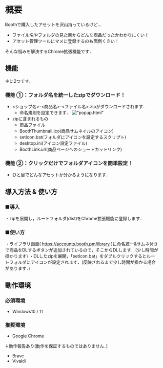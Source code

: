 # 概要
Boothで購入したアセットを沢山持っているけど...

- ファイル名やフォルダの見た目からどんな商品だったかわかりにくい！
- アセット管理ツールにマメに登録するのも面倒くさい！

そんな悩みを解決するChrome拡張機能です．

## 機能

主に2つです．
### 機能 ①：フォルダ名を統一したzipでダウンロード！
  - <ショップ名>-<商品名>-<ファイル名>.zipがダウンロードされます．
    - 命名規則を設定できます．
  !["popup.html"]("images/bwi-popup.png")
  - zipに含まれるもの
    - 商品ファイル
    - BoothThumbnail.ico(商品サムネイルのアイコン)
    - setIcon.bat(フォルダにアイコンを設定するスクリプト)
    - desktop.ini(アイコン設定ファイル)
    - BoothLink.url(商品ページへのショートカットリンク)

### 機能 ②：クリックだけでフォルダアイコンを簡単設定！
- ひと目でどんなアセットか分かるようになります．

## 導入方法 & 使い方

### ■導入
・zipを展開し，ルートフォルダ(dist)をChrome拡張機能に登録します．

### ■使い方
・ライブラリ画面( https://accounts.booth.pm/library )に命名統一&サムネ付きで商品をDLするボタンが追加されているので，そこからDLします．(少し時間が掛かります)
・DLしたzipを展開，「setIcon.bat」をダブルクリックするとルートフォルダにアイコンが設定されます．(反映されるまで少し時間が掛かる場合があります．)

## 動作環境
### 必須環境
- Windows10 / 11
### 推奨環境
- Google Chrome

↓動作報告あり(動作を保証するものではありません．)
- Brave
- Vivaldi
